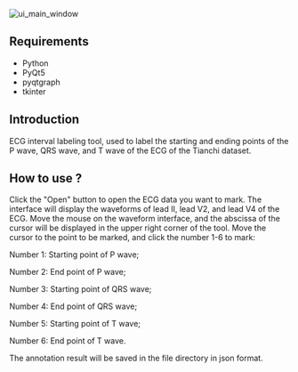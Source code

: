 ![ui_main_window](https://steingate.oss-cn-hangzhou.aliyuncs.com/ui_main_window.png)

## Requirements

- Python
- PyQt5
- pyqtgraph
- tkinter

## Introduction

ECG interval labeling tool, used to label the starting and ending points of the P wave, QRS wave, and T wave of the ECG of the Tianchi dataset. 

## How to use ?

Click the "Open" button to open the ECG data you want to mark. The interface will display the waveforms of lead II, lead V2, and lead V4 of the ECG. Move the mouse on the waveform interface, and the abscissa of the cursor will be displayed in the upper right corner of the tool. Move the cursor to the point to be marked, and click the number 1-6 to mark:

Number 1: Starting point of P wave; 

Number 2: End point of P wave; 

Number 3: Starting point of QRS wave; 

Number 4: End point of QRS wave; 

Number 5: Starting point of T wave; 

Number 6: End point of T wave.

The annotation result will be saved in the file directory in json format. 
